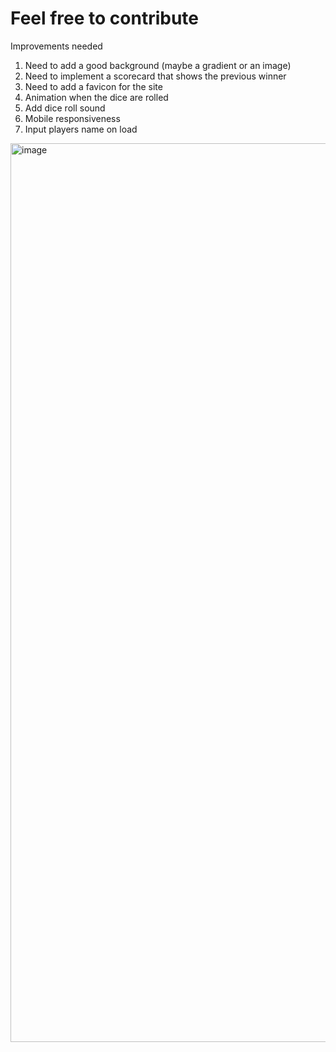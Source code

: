 <h1>Feel free to contribute</h1>

<p>Improvements needed</p>

1. Need to add a good background (maybe a gradient or an image)
2. Need to implement a scorecard that shows the previous winner
3. Need to add a favicon for the site
4. Animation when the dice are rolled
5. Add dice roll sound
6. Mobile responsiveness
7. Input players name on load


<img width="1438" alt="image" src="https://user-images.githubusercontent.com/67072652/214586970-e05f3e4b-da4b-4949-82a8-51ca390135a2.png">
